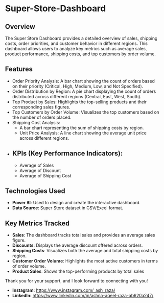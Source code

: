 # Super-Store-Dashboard

## Overview
The Super Store Dashboard provides a detailed overview of sales, shipping costs, order priorities, and customer behavior in different regions. This dashboard allows users to analyze key metrics such as average sales, product performance, shipping costs, and top customers by order volume.

## Features
- Order Priority Analysis: A bar chart showing the count of orders based on their priority (Critical, High, Medium, Low, and Not Specified).
- Order Distribution by Region: A pie chart displaying the count of orders distributed across different regions (Central, East, West, South).
- Top Product by Sales: Highlights the top-selling products and their corresponding sales figures.
- Top Customers by Order Volume: Visualizes the top customers based on the number of orders placed.
- Shipping Cost Analysis:
   - A bar chart representing the sum of shipping costs by region.
   - Unit Price Analysis: A line chart showing the average unit price across different regions.
- ## KPIs (Key Performance Indicators):
  - Average of Sales
  - Average of Discount
  - Average of Shipping Cost
## Technologies Used
- **Power BI**: Used to design and create the interactive dashboard.
- **Data Source**: Super Store dataset in CSV/Excel format.

## Key Metrics Tracked
- **Sales**: The dashboard tracks total sales and provides an average sales figure.
- **Discounts**: Displays the average discount offered across orders.
- **Shipping Costs**: Visualizes both the average and total shipping costs by region.
- **Customer Order Volume**: Highlights the most active customers in terms of order volume.
- **Product Sales**: Shows the top-performing products by total sales

Thank you for your support, and I look forward to connecting with you!
- **Instagram**: https://www.instagram.com/_ash_raza/
- **LinkedIn**: https://www.linkedin.com/in/ashna-aqeel-raza-ab920a247/


